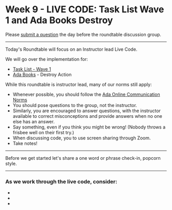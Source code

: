 # Week 9 - LIVE CODE: Task List Wave 1 and Ada Books Destroy

Please [submit a question](https://airtable.com/shrOEPwWbMZXxXlTt) the day before the roundtable discussion group.

---

Today's Roundtable will focus on an Instructor lead Live Code.

We will go over the implementation for:
 * [Task List - Wave 1](https://github.com/Ada-C14/task-list#wave-1)
 * [Ada Books](https://github.com/AdaGold/ada-books/tree/16.1-destroy) - Destroy Action

While this roundtable is instructor lead, many of our norms still apply:

* Whenever possible, you should follow the [Ada Online Communication Norms](https://learn-2.galvanize.com/cohorts/2036/blocks/882/content_files/00-welcome-to-ada/02-wk01-online-communication-norms.md)
* You should pose questions to the group, not the instructor.
* Similarly, you are encouraged to answer questions, with the instructor available to correct misconceptions and provide answers when no one else has an answer.
* Say something, even if you think you might be wrong! (Nobody throws a frisbee well on their first try.)
* When discussing code, you to use screen sharing through Zoom.
* Take notes!

---

Before we get started let's share a one word or phrase check-in, popcorn style.

---

### As we work through the live code, consider:

* 
*
*


